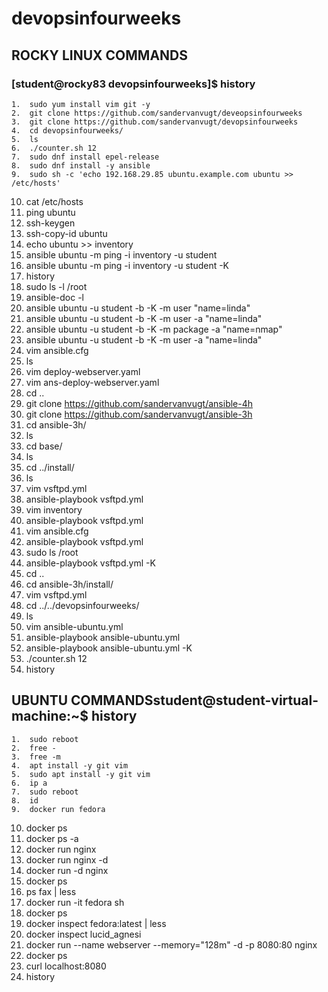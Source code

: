 # devopsinfourweeks


## ROCKY LINUX COMMANDS
### [student@rocky83 devopsinfourweeks]$ history
    1.  sudo yum install vim git -y
    2.  git clone https://github.com/sandervanvugt/deveopsinfourweeks
    3.  git clone https://github.com/sandervanvugt/devopsinfourweeks
    4.  cd devopsinfourweeks/
    5.  ls
    6.  ./counter.sh 12
    7.  sudo dnf install epel-release
    8.  sudo dnf install -y ansible
    9.  sudo sh -c 'echo 192.168.29.85 ubuntu.example.com ubuntu >> /etc/hosts'
   10.  cat /etc/hosts
   11.  ping ubuntu
   12.  ssh-keygen
   13.  ssh-copy-id ubuntu
   14.  echo ubuntu >> inventory
   15.  ansible ubuntu -m ping -i inventory -u student
   16.  ansible ubuntu -m ping -i inventory -u student -K
   17.  history
   18.  sudo ls -l /root
   19.  ansible-doc -l
   20.  ansible ubuntu -u student -b -K -m user "name=linda" 
   21.  ansible ubuntu -u student -b -K -m user -a "name=linda" 
   22.  ansible ubuntu -u student -b -K -m package -a "name=nmap" 
   23.  ansible ubuntu -u student -b -K -m user -a "name=linda" 
   24.  vim ansible.cfg 
   25.  ls
   26.  vim deploy-webserver.yaml 
   27.  vim ans-deploy-webserver.yaml 
   28.  cd ..
   29.  git clone https://github.com/sandervanvugt/ansible-4h
   30.  git clone https://github.com/sandervanvugt/ansible-3h
   31.  cd ansible-3h/
   32.  ls
   33.  cd base/
   34.  ls
   35.  cd ../install/
   36.  ls
   37.  vim vsftpd.yml 
   38.  ansible-playbook vsftpd.yml 
   39.  vim inventory 
   40.  ansible-playbook vsftpd.yml 
   41.  vim ansible.cfg 
   42.  ansible-playbook vsftpd.yml 
   43.  sudo ls /root
   44.  ansible-playbook vsftpd.yml -K
   45.  cd ..
   46.  cd ansible-3h/install/
   47.  vim vsftpd.yml 
   48.  cd ../../devopsinfourweeks/
   49.  ls
   50.  vim ansible-ubuntu.yml 
   51.  ansible-playbook ansible-ubuntu.yml 
   52.  ansible-playbook ansible-ubuntu.yml -K
   53.  ./counter.sh 12
   54.  history


## UBUNTU COMMANDSstudent@student-virtual-machine:~$ history
    1.  sudo reboot
    2.  free -
    3.  free -m
    4.  apt install -y git vim
    5.  sudo apt install -y git vim
    6.  ip a
    7.  sudo reboot
    8.  id
    9.  docker run fedora
   10.  docker ps
   11.  docker ps -a
   12.  docker run nginx
   13.  docker run nginx -d
   14.  docker run -d nginx 
   15.  docker ps
   16.  ps fax | less
   17.  docker run -it fedora sh
   18.  docker ps
   19.  docker inspect fedora:latest | less
   20.  docker inspect lucid_agnesi 
   21.  docker run --name webserver --memory="128m" -d -p 8080:80 nginx
   22.  docker ps
   23.  curl localhost:8080
   24.  history
